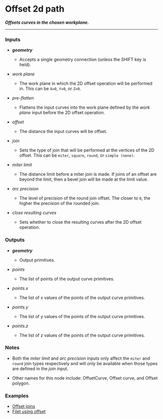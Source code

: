 # Offset 2d path

**_Offsets curves in the chosen workplane._**

---


### Inputs

* **_geometry_**

  * Accepts a single geometry connection (unless the SHIFT key is held).

* _work plane_

  * The work plane in which the 2D offset operation will be performed in. This can be `X=0`, `Y=0`, or `Z=0`.

* _pre-flatten_

  * Flattens the input curves into the work plane defined by the _work plane_ input before the 2D offset operation.

* _offset_

  * The distance the input curves will be offset.

* _join_

  * Sets the type of join that will be performed at the vertices of the 2D offset. This can be  `miter`, `square`, `round`, or `simple (none)`.

* _miter limit_

  * The distance limit before a miter join is made. If joins of an offset are beyond the limit, then a bevel join will be made at the limit value.

* _arc precision_

  * The level of precision of the round join offset. The closer to `0`, the higher the precision of the rounded join.

* _close resulting curves_

  * Sets whether to close the resulting curves after the 2D offset operation.


### Outputs

* **_geometry_**

  * Output primitives.

* _points_

  * The list of points of the output curve primitives.

* _points.x_

  * The list of x values of the points of the output curve primitives.

* _points.y_

  * The list of y values of the points of the output curve primitives.

* _points.z_

  * The list of z values of the points of the output curve primitives.


### Notes

* Both the _miter limit_ and _arc precision_ inputs only affect the `miter` and `round` join types respectively and will only be available when those types are defined in the _join_ input.

* Other names for this node include: OffsetCurve, Offset curve, and Offset polygon.


### Examples



* <a href="https://creator.trimble.com/graph?assetURI=whp:4116d118-97d3-4d27-a68f-09df21dcd0c2&version=latest" target="_blank">Offset joins</a>
* <a href="https://creator.trimble.com/graph?assetURI=whp:fd24181a-8fa7-40b2-8404-00224cc84e6c&version=latest" target="_blank">Filet using offset</a>
